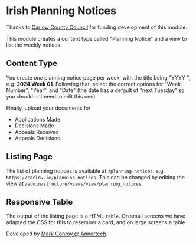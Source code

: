 # Irish Planning Notices

Thanks to [Carlow County Council](https://carlow.ie) for funding development of this module.

This module creates a content type called "Planning Notice" and a view to list the weekly notices.

## Content Type
You create _one_ planning notice page per week, with the title being "YYYY <week-number>", e.g. **2024 Week 01**. Following that, select the correct options for "Week Number", "Year", and "Date" (the date has a default of "next Tuesday" so you should not need to edit this one).

Finally, upload your documents for
 - Applications Made
 - Decisions Made
 - Appeals Received
 - Appeals Decisions

## Listing Page
The list of planning notices is available at `/planning-notices`, e.g. `https://carlow.ie/planning-notices`. This can be changed by editing the view at `/admin/structure/views/view/planning_notices`.

## Responsive Table
The output of the listing page is a HTML `table`. On small screens we have adapted the CSS for this to resember a card, and on large screens a table.

Developed by [Mark Conroy @ Annertech](https://www.annertech.com).